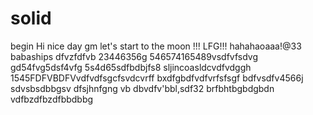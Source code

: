 # solid
begin
Hi
nice day
gm
let's start
to the moon !!!
LFG!!!
hahahaoaaa!@33
babaships
dfvzfdfvb
23446356g
546574165489vsdfvfsdvg
gd54fvg5dsf4vfg
5s4d65sdfbdbjfs8
sljincoasldcvdfvdggh
1545FDFVBDFVvdfvdfsgcfsvdcvrff
bxdfgbdfvdfvrfsfsgf
bdfvsdfv4566j
sdvsbsdbbgsv dfsjhnfgng
vb dbvdfv'bbl,sdf32
brfbhtbgbdgbdn
vdfbzdfbzdfbbdbbg
